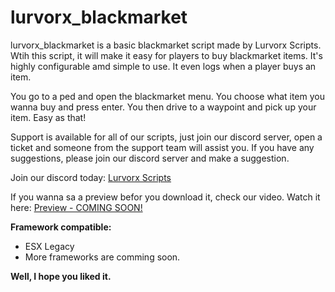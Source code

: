 # lurvorx_blackmarket
lurvorx_blackmarket is a basic blackmarket script made by Lurvorx Scripts. Wtih this script, it will make it easy for players to buy blackmarket items. It's highly configurable amd simple to use. It even logs when a player buys an item.

You go to a ped and open the blackmarket menu. You choose what item you wanna buy and press enter. You then drive to a waypoint and pick up your item. Easy as that!

Support is available for all of our scripts, just join our discord server, open a ticket and someone from the support team will assist you. If you have any suggestions, please join our discord server and make a suggestion.

Join our discord today: [Lurvorx Scripts](https://discord.gg/jJnE7yTYZW)

If you wanna sa a preview befor you download it, check our video.
Watch it here: [Preview - COMING SOON!]()

**Framework compatible:**
- ESX Legacy
- More frameworks are comming soon.

**Well, I hope you liked it.**
